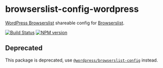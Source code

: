 # browserslist-config-wordpress
[WordPress Browserslist](https://make.wordpress.org/design/handbook/design-guide/browser-support/) shareable config for [Browserslist](https://www.npmjs.com/package/browserslist).

[![Build Status](https://api.travis-ci.org/ntwb/browserslist-config-wordpress.svg?branch=master)](https://travis-ci.org/ntwb/browserslist-config-wordpress) [![NPM version](http://img.shields.io/npm/v/browserslist-config-wordpress.svg)](https://www.npmjs.org/package/browserslist-config-wordpress)

## Deprecated

This package is deprecated, use [`@wordpress/browserslist-config`](https://github.com/WordPress/packages/tree/master/packages/browserslist-config) instead.

